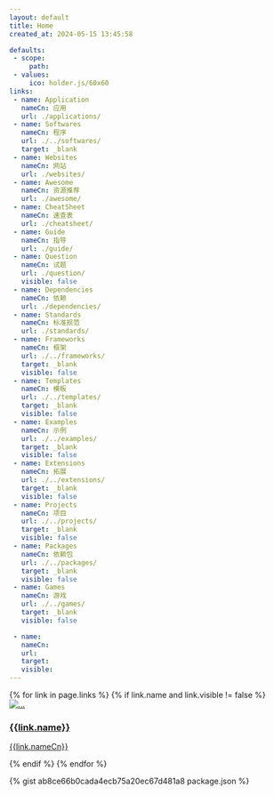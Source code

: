 ```yaml
---
layout: default
title: Home
created_at: 2024-05-15 13:45:58

defaults:
 - scope:
     path:
 - values:
     ico: holder.js/60x60 
links:
 - name: Application
   nameCn: 应用
   url: ./applications/
 - name: Softwares
   nameCn: 程序
   url: ./../softwares/
   target: _blank
 - name: Websites
   nameCn: 网站
   url: ./websites/
 - name: Awesome
   nameCn: 资源推荐
   url: ./awesome/
 - name: CheatSheet
   nameCn: 速查表
   url: ./cheatsheet/
 - name: Guide
   nameCn: 指导
   url: ./guide/
 - name: Question
   nameCn: 试题
   url: ./question/
   visible: false
 - name: Dependencies
   nameCn: 依赖
   url: ./dependencies/
 - name: Standards
   nameCn: 标准规范
   url: ./standards/
 - name: Frameworks
   nameCn: 框架
   url: ./../frameworks/
   target: _blank
   visible: false
 - name: Templates
   nameCn: 模板
   url: ./../templates/
   target: _blank
   visible: false
 - name: Examples
   nameCn: 示例
   url: ./../examples/
   target: _blank
   visible: false 
 - name: Extensions
   nameCn: 拓展
   url: ./../extensions/
   target: _blank
   visible: false  
 - name: Projects
   nameCn: 项目
   url: ./../projects/
   target: _blank
   visible: false   
 - name: Packages
   nameCn: 依赖包
   url: ./../packages/
   target: _blank
   visible: false   
 - name: Games
   nameCn: 游戏
   url: ./../games/
   target: _blank
   visible: false

 - name: 
   nameCn: 
   url: 
   target: 
   visible: 
---
```


<!-- - [Applications](./applications/): 应用
- [Awesome](./awesome/): 资源列表
- [CheatSheet](./cheatsheet/): 速查表
- [Softwares](./softwares/): 程序
- [Websites](./websites/): 网站
- [SVG](./svg.md)
- [ICO](./ico.md)
- [Emoji](./emoji.md) -->
<style>
    .media>img{
        /* display:none; */
    }
</style>
<div class="container">
  <div class="row row-cols-1 row-cols-sm-2 row-cols-md-3">
    {% for link in page.links %}
      {% if link.name and link.visible != false %}
      <div class="col p-2">
          <a class="card" href="{{link.url}}" target="{{link.target}}">
              <div class="card-body p-3">
                  <div class="media">
                      <img src="holder.js/60x60" class="align-self-center mr-2" alt="...">
                      <div class="media-body">
                          <h3 class="card-title mt-0">{{link.name}}</h3>
                          <p class="card-text mb-0">{{link.nameCn}}</p>
                      </div>
                  </div>
              </div>
          </a>
      </div>
      {% endif %}
    {% endfor %}
  </div>
</div>

{% gist ab8ce66b0cada4ecb75a20ec67d481a8 package.json %}
